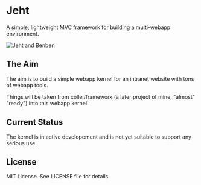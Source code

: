 # Jeht
A simple, lightweight MVC framework for building a multi-webapp environment.

![Jeht and Benben](https://oyster.ignimgs.com/mediawiki/apis.ign.com/genshin-impact/4/4b/Genshin-Jeht-Benben.jpg?width=720 "Jeht and Benben")

## The Aim
The aim is to build a simple webapp kernel for an intranet website with tons of webapp tools.

Things will be taken from collei/framework (a later project of mine, "almost" "ready") into this webapp kernel.

## Current Status
The kernel is in active developement and is not yet suitable to support any serious use.

## License
MIT License. See LICENSE file for details.
